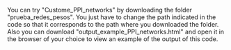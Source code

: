 You can try "Custome_PPI_networks" by downloading the folder "prueba_redes_pesos". 
You just have to change the path indicated in the code so that it corresponds to the path where you downloaded the folder.
Also you can download "output_example_PPI_networks.html" and open it in the browser of your choice to view an example of the output of this code.
